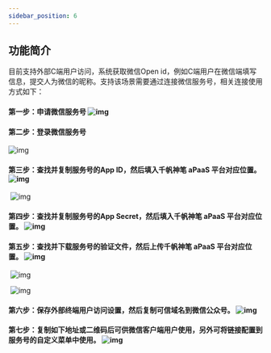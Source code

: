 ```yaml
---
sidebar_position: 6
---
```


## **功能简介**

目前支持外部C端用户访问，系统获取微信Open id，例如C端用户在微信端填写信息，提交人为微信的昵称。支持该场景需要通过连接微信服务号，相关连接使用方式如下：

#### **第一步：申请微信服务号**     ![img](https://qcloudimg.tencent-cloud.cn/raw/3ebe5b49e0a3f9289179d91680b4fa12.png)        

#### **第二步：登录微信服务号**

![img](https://qcloudimg.tencent-cloud.cn/raw/89015740574cf52e62e3dd42a7fe434a.png)        

#### **第三步：查找并复制服务号的App ID，然后填入千帆神笔 aPaaS 平台对应位置。**               ![img](https://qcloudimg.tencent-cloud.cn/raw/b9f933f09f494e8ad07d1580c1741b2b.png)        

​                 ![img](https://qcloudimg.tencent-cloud.cn/raw/571afb5befe17c6a92049135ca9e814c.png)        

#### **第四步：查找并复制服务号的App Secret，然后填入千帆神笔 aPaaS 平台对应位置。**                 ![img](https://qcloudimg.tencent-cloud.cn/raw/1350e5f9824ca36ec57985a497994c1c.png)        

#### **第五步：查找并下载服务号的验证文件，然后上传千帆神笔 aPaaS 平台对应位置。**          ![img](https://qcloudimg.tencent-cloud.cn/raw/0bdee23c185f9e8ef97f44362ef23dd9.png)        

​                 ![img](https://qcloudimg.tencent-cloud.cn/raw/bb51cbc66df5f24db13b57708cf9390b.png)        

​                 ![img](https://qcloudimg.tencent-cloud.cn/raw/99af300d6def20b69c9ac62db8b4b414.png)        

#### **第六步：保存外部终端用户访问设置，然后复制可信域名到微信公众号。**                 ![img](https://qcloudimg.tencent-cloud.cn/raw/c710af77c54641315645faacdb5a3626.png)        

#### **第七步：复制如下地址或二维码后可供微信客户端用户使用，另外可将链接配置到服务号的自定义菜单中使用。**                ![img](https://qcloudimg.tencent-cloud.cn/raw/d6c107775133410b8951b959b24a2b29.png)        
